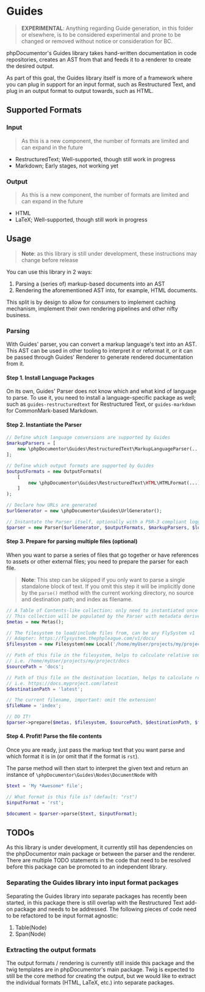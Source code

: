 # Guides

> **EXPERIMENTAL**: Anything regarding Guide generation, in this folder or elsewhere, is to be considered experimental
> and prone to be changed or removed without notice or consideration for BC.

phpDocumentor's Guides library takes hand-written documentation in code repositories, creates an AST from that and feeds
it to a renderer to create the desired output.

As part of this goal, the Guides library itself is more of a framework where you can plug in support for an input 
format, such as Restructured Text, and plug in an output format to output towards, such as HTML.

## Supported Formats

### Input

> As this is a new component, the number of formats are limited and can expand in the future

- RestructuredText; Well-supported, though still work in progress
- Markdown; Early stages, not working yet

### Output

> As this is a new component, the number of formats are limited and can expand in the future

- HTML
- LaTeX; Well-supported, though still work in progress

## Usage

> **Note**: as this library is still under development, these instructions may change before release

You can use this library in 2 ways:

1. Parsing a (series of) markup-based documents into an AST
2. Rendering the aforementioned AST into, for example, HTML documents.

This split is by design to allow for consumers to implement caching mechanism, implement their own rendering pipelines
and other nifty business.

### Parsing

With Guides' parser, you can convert a markup language's text into an AST. This AST can be used in other tooling to
interpret it or reformat it, or it can be passed through Guides' Renderer to generate rendered documentation from it.

#### Step 1. Install Language Packages

On its own, Guides' Parser does not know which and what kind of language to parse. To use it, you need to install a 
language-specific package as well; such as `guides-restructuredtext` for Restructured Text, or `guides-markdown` for 
CommonMark-based Markdown.

#### Step 2. Instantiate the Parser

``` php
// Define which language conversions are supported by Guides
$markupParsers = [
    new \phpDocumentor\Guides\RestructuredText\MarkupLanguageParser(...),
];

// Define which output formats are supported by Guides
$outputFormats = new OutputFormats(
    [
        new \phpDocumentor\Guides\RestructuredText\HTML\HTMLFormat(...),
    ]
);

// Declare how URLs are generated
$urlGenerator = new \phpDocumentor\Guides\UrlGenerator();

// Instantate the Parser itself, optionally with a PSR-3 compliant logger at $logger.
$parser = new Parser($urlGenerator, $outputFormats, $markupParsers, $logger);
```

#### Step 3. Prepare for parsing multiple files (optional)

When you want to parse a series of files that go together or have references to assets or other external files; you need
to prepare the parser for each file.

> **Note**: This step can be skipped if you only want to parse a single standalone block of text. If you omit this 
> step it will be implicitly done by the `parse()` method with the current working directory, no source and destination
> path; and index as filename.

``` php
// A Table of Contents-like collection; only need to instantiated once for all files.
// This collection will be populated by the Parser with metadata derived from the parsed file.
$metas = new Metas();

// The filesystem to load/include files from, can be any FlySystem v1 
// Adapter: https://flysystem.thephpleague.com/v1/docs/
$filesystem = new Filesystem(new Local('/home/myUser/projects/my/project'));

// Path of this file in the filesystem, helps to calculate relative source paths from; 
// i.e. /home/myUser/projects/my/project/docs
$sourcePath = 'docs';  

// Path of this file on the destination location, helps to calculate relative destination paths; 
// i.e. https://docs.myproject.com/latest 
$destinationPath = 'latest'; 

// The current filename, important: omit the extension!
$fileName = 'index';

// DO IT!
$parser->prepare($metas, $filesystem, $sourcePath, $destinationPath, $fileName);
```

#### Step 4. Profit! Parse the file contents

Once you are ready, just pass the markup text that you want parse and which format it is in (or omit that if the format
is `rst`).

The parse method will then start to interpret the given text and return an instance of 
`\phpDocumentor\Guides\Nodes\DocumentNode` with  

``` php
$text = 'My *Awesome* file';

// What format is this file is? (default: "rst")
$inputFormat = 'rst';

$document = $parser->parse($text, $inputFormat);
```

## TODOs

As this library is under development, it currently still has dependencies on the phpDocumentor main package or between
the parser and the renderer. There are multiple TODO statements in the code that need to be resolved before this package 
can be promoted to an independent library.

### Separating the Guides library into input format packages

Separating the Guides library into separate packages has recently been started, in this package there is still overlap
with the Restructured Text add-on package and needs to be addressed. The following pieces of code need to be refactored
to be input format agnostic:

1. Table(Node)
2. Span(Node)

### Extracting the output formats

The output formats / rendering is currently still inside this package and the twig templates are in phpDocumentor's 
main package. Twig is expected to still be the core method for creating the output, but we would like to extract the
individual formats (HTML, LaTeX, etc.) into separate packages.

